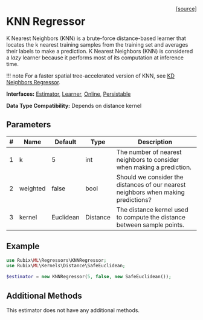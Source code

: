 <span style="float:right;"><a href="https://github.com/RubixML/ML/blob/master/src/Regressors/KNNRegressor.php">[source]</a></span>

# KNN Regressor
K Nearest Neighbors (KNN) is a brute-force distance-based learner that locates the k nearest training samples from the training set and averages their labels to make a prediction. K Nearest Neighbors (KNN) is considered a *lazy* learner because it performs most of its computation at inference time.

!!! note
    For a faster spatial tree-accelerated version of KNN, see [KD Neighbors Regressor](kd-neighbors-regressor.md).

**Interfaces:** [Estimator](../estimator.md), [Learner](../learner.md), [Online](../online.md), [Persistable](../persistable.md)

**Data Type Compatibility:** Depends on distance kernel

## Parameters
| # | Name | Default | Type | Description |
|---|---|---|---|---|
| 1 | k | 5 | int | The number of nearest neighbors to consider when making a prediction. |
| 2 | weighted | false | bool | Should we consider the distances of our nearest neighbors when making predictions? |
| 3 | kernel | Euclidean | Distance | The distance kernel used to compute the distance between sample points. |

## Example
```php
use Rubix\ML\Regressors\KNNRegressor;
use Rubix\ML\Kernels\Distance\SafeEuclidean;

$estimator = new KNNRegressor(5, false, new SafeEuclidean());
```

## Additional Methods
This estimator does not have any additional methods.

